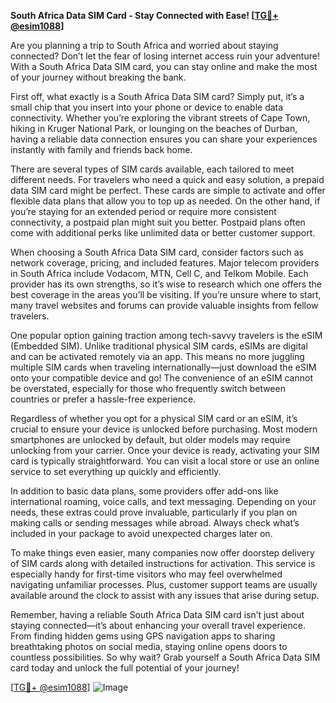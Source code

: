 **South Africa Data SIM Card - Stay Connected with Ease! [[TG💪+ @esim1088](https://t.me/s/esim1088)]**

Are you planning a trip to South Africa and worried about staying connected? Don’t let the fear of losing internet access ruin your adventure! With a South Africa Data SIM card, you can stay online and make the most of your journey without breaking the bank.

First off, what exactly is a South Africa Data SIM card? Simply put, it’s a small chip that you insert into your phone or device to enable data connectivity. Whether you’re exploring the vibrant streets of Cape Town, hiking in Kruger National Park, or lounging on the beaches of Durban, having a reliable data connection ensures you can share your experiences instantly with family and friends back home. 

There are several types of SIM cards available, each tailored to meet different needs. For travelers who need a quick and easy solution, a prepaid data SIM card might be perfect. These cards are simple to activate and offer flexible data plans that allow you to top up as needed. On the other hand, if you’re staying for an extended period or require more consistent connectivity, a postpaid plan might suit you better. Postpaid plans often come with additional perks like unlimited data or better customer support.

When choosing a South Africa Data SIM card, consider factors such as network coverage, pricing, and included features. Major telecom providers in South Africa include Vodacom, MTN, Cell C, and Telkom Mobile. Each provider has its own strengths, so it’s wise to research which one offers the best coverage in the areas you’ll be visiting. If you’re unsure where to start, many travel websites and forums can provide valuable insights from fellow travelers.

One popular option gaining traction among tech-savvy travelers is the eSIM (Embedded SIM). Unlike traditional physical SIM cards, eSIMs are digital and can be activated remotely via an app. This means no more juggling multiple SIM cards when traveling internationally—just download the eSIM onto your compatible device and go! The convenience of an eSIM cannot be overstated, especially for those who frequently switch between countries or prefer a hassle-free experience.

Regardless of whether you opt for a physical SIM card or an eSIM, it’s crucial to ensure your device is unlocked before purchasing. Most modern smartphones are unlocked by default, but older models may require unlocking from your carrier. Once your device is ready, activating your SIM card is typically straightforward. You can visit a local store or use an online service to set everything up quickly and efficiently.

In addition to basic data plans, some providers offer add-ons like international roaming, voice calls, and text messaging. Depending on your needs, these extras could prove invaluable, particularly if you plan on making calls or sending messages while abroad. Always check what’s included in your package to avoid unexpected charges later on.

To make things even easier, many companies now offer doorstep delivery of SIM cards along with detailed instructions for activation. This service is especially handy for first-time visitors who may feel overwhelmed navigating unfamiliar processes. Plus, customer support teams are usually available around the clock to assist with any issues that arise during setup.

Remember, having a reliable South Africa Data SIM card isn’t just about staying connected—it’s about enhancing your overall travel experience. From finding hidden gems using GPS navigation apps to sharing breathtaking photos on social media, staying online opens doors to countless possibilities. So why wait? Grab yourself a South Africa Data SIM card today and unlock the full potential of your journey!

[[TG💪+ @esim1088](https://t.me/s/esim1088)] ![Image](https://i.postimg.cc/Y0z9fWf4/image.png)
